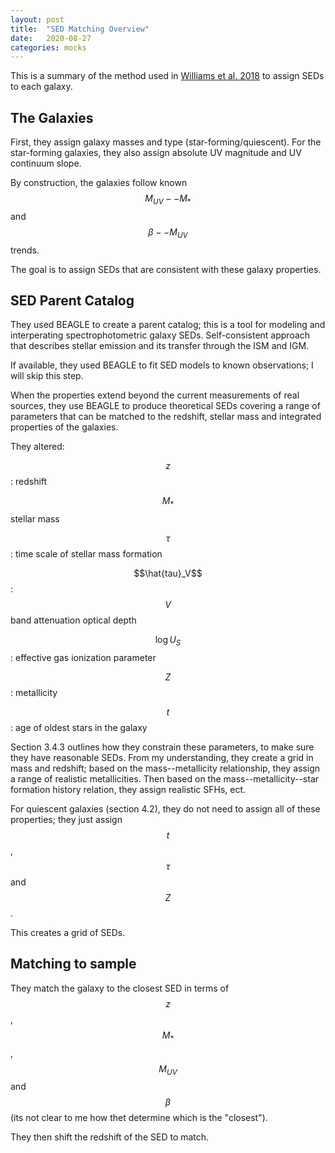 ```yaml
---
layout: post
title:  "SED Matching Overview"
date:   2020-08-27
categories: mocks
---
```


This is a summary of the method used in <a href="https://ui.adsabs.harvard.edu/abs/2018ApJS..236...33W/abstract"> Williams et al. 2018</a> to assign SEDs to each galaxy.

## The Galaxies

First, they assign galaxy masses and type (star-forming/quiescent). For the star-forming galaxies, they also assign absolute UV magnitude and UV continuum slope.

By construction, the galaxies follow known $$M_{UV}--M_*$$ and $$\beta--M_{UV}$$ trends.

The goal is to assign SEDs that are consistent with these galaxy properties.

## SED Parent Catalog


They used BEAGLE to create a parent catalog; this is a tool for modeling and interperating spectrophotometric galaxy SEDs. Self-consistent approach that describes stellar emission and its transfer through the ISM and IGM.

If available, they used BEAGLE to fit SED models to known observations; I will skip this step.

When the properties extend beyond the current measurements of real sources, they use BEAGLE to produce theoretical SEDs covering a range of parameters that can be matched to the redshift, stellar mass and integrated properties of the galaxies.


They altered:

$$z$$: redshift

$$M_*$$ stellar mass

$$\tau$$: time scale of stellar mass formation

$$\hat{tau}_V$$: $$V$$ band attenuation optical depth

$$\log U_S$$: effective gas ionization parameter

$$Z$$: metallicity

$$t$$: age of oldest stars in the galaxy


Section 3.4.3 outlines how they constrain these parameters, to make sure they have reasonable SEDs. From my understanding, they create a grid in mass and redshift; based on the mass--metallicity relationship, they assign a range of realistic metallicities. Then based on the mass--metallicity--star formation history relation, they assign realistic SFHs, ect.

For quiescent galaxies (section 4.2), they do not need to assign all of these properties; they just assign $$t$$, $$\tau$$ and $$Z$$.

This creates a grid of SEDs.

## Matching to sample

They match the galaxy to the closest SED in terms of $$z$$, $$M_*$$, $$M_{UV}$$ and $$\beta$$ (its not clear to me how thet determine which is the "closest").

They then shift the redshift of the SED to match.
